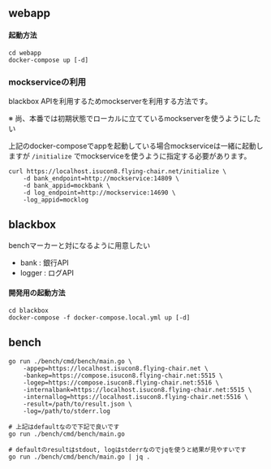 ## webapp

#### 起動方法

    cd webapp
    docker-compose up [-d]

### mockserviceの利用

blackbox APIを利用するためmockserverを利用する方法です。

※ 尚、本番では初期状態でローカルに立てているmockserverを使うようにしたい

上記のdocker-composeでappを起動している場合mockserviceは一緒に起動しますが `/initialize` でmockserviceを使うように指定する必要があります。

    curl https://localhost.isucon8.flying-chair.net/initialize \
        -d bank_endpoint=http://mockservice:14809 \
        -d bank_appid=mockbank \
        -d log_endpoint=http://mockservice:14690 \
        -log_appid=mocklog

## blackbox

benchマーカーと対になるように用意したい

- bank   : 銀行API
- logger : ログAPI

#### 開発用の起動方法

    cd blackbox
    docker-compose -f docker-compose.local.yml up [-d]

## bench

    go run ./bench/cmd/bench/main.go \
        -appep=https://localhost.isucon8.flying-chair.net \
        -bankep=https://compose.isucon8.flying-chair.net:5515 \
        -logep=https://compose.isucon8.flying-chair.net:5516 \
        -internalbank=https://localhost.isucon8.flying-chair.net:5515 \
        -internallog=https://localhost.isucon8.flying-chair.net:5516 \
        -result=/path/to/result.json \
        -log=/path/to/stderr.log

    # 上記はdefaultなので下記で良いです
    go run ./bench/cmd/bench/main.go

    # defaultのresultはstdout, logはstderrなのでjqを使うと結果が見やすいです
    go run ./bench/cmd/bench/main.go | jq .

